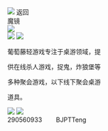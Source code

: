 <!DOCTYPE html>
<HTML>
<head lang="en">
  <meta http-equiv="Content-Type" content="text/html;charset=UTF-8">
  <meta name="viewport" viewport="width=device-width,height=device-height, initial-scale=1, maximum-scale=1" >
  <title>Task3</title>
  <link rel="stylesheet" type="text/css" href="task3.css" >
</head>
<body>
 <div class="container">
  	<div class="title">
  		<img class="return" src="task3_1.png">
  	     <span>返回</span>
  	<div class="text1">
     	 <span>魔镜</span>
    </div>
  	     <img class="more" src="task3_2.png">
  	</div>
  
  <div class="content">
  		<img class="back" src="task3_3.png">
  		<img class="pic4"  src="task3_4.png">
  		<div class="text2">
  			<p>葡萄藤轻游戏专注于桌游领域，提</p>
  		  <p>供在线杀人游戏，捉鬼，炸狼堡等</p>
  		  <p>多种聚会游戏，以下线下聚会桌游</p>
  		  <p>道具。</p>
   		</div>
  </div>

  <div>
  	    <img class="people" src="task3_5.png">
  	    <img class="ppt" src="task3_6.png">
        <div class="word"><span>290560933&nbsp;&nbsp;&nbsp;&nbsp;&nbsp;&nbsp;&nbsp;&nbsp;BJPTTeng</span></div>
  </div>
</div>
</body>
</HTML>
